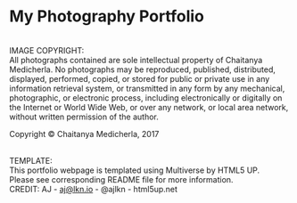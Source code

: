 # My Photography Portfolio

<br>
IMAGE COPYRIGHT: <BR>
All photographs contained are sole intellectual property of Chaitanya Medicherla.
No photographs may be reproduced, published, distributed, displayed, performed, copied, or stored for public or private use in any information retrieval system, or transmitted in any form by any mechanical, photographic, or electronic process, including electronically or digitally on the Internet or World Wide Web, or over any network, or local area network, without written permission of the author.

Copyright © Chaitanya Medicherla, 2017


<br>TEMPLATE:</b><br>
This portfolio webpage is templated using Multiverse by HTML5 UP. <br>
Please see corresponding README file for more information. <br>
CREDIT: AJ - aj@lkn.io - @ajlkn - html5up.net
